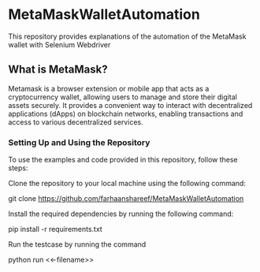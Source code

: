# MetaMaskWalletAutomation
This repository provides explanations of the automation of the MetaMask wallet with Selenium Webdriver

## What is MetaMask?

Metamask is a browser extension or mobile app that acts as a cryptocurrency wallet, allowing users to manage and store their digital assets securely. It provides a convenient way to interact with decentralized applications (dApps) on blockchain networks, enabling transactions and access to various decentralized services.

### Setting Up and Using the Repository
To use the examples and code provided in this repository, follow these steps:

Clone the repository to your local machine using the following command:


git clone https://github.com/farhaanshareef/MetaMaskWalletAutomation


Install the required dependencies by running the following command:


pip install -r requirements.txt

Run the testcase by running the command


python run <<-filename>>
